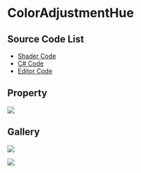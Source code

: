 ﻿
# ColorAdjustmentHue

## Source Code List
- [Shader Code](Shader/ColorAdjustmentHue.shader)
- [C# Code](ColorAdjustmentHue.cs)
- [Editor Code](Editor/ColorAdjustmentHueEditor.cs)


## Property
![](https://raw.githubusercontent.com/QianMo/X-PostProcessing-Gallery/master/Media/Pixelize/ColorAdjustmentHue/ColorAdjustmentHueProperty.jpg)

## Gallery
![](https://raw.githubusercontent.com/QianMo/X-PostProcessing-Gallery/master/Media/Pixelize/ColorAdjustmentHue/ColorAdjustmentHue.jpg)

![](https://raw.githubusercontent.com/QianMo/X-PostProcessing-Gallery/master/Media/Pixelize/ColorAdjustmentHue/ColorAdjustmentHue.gif)
